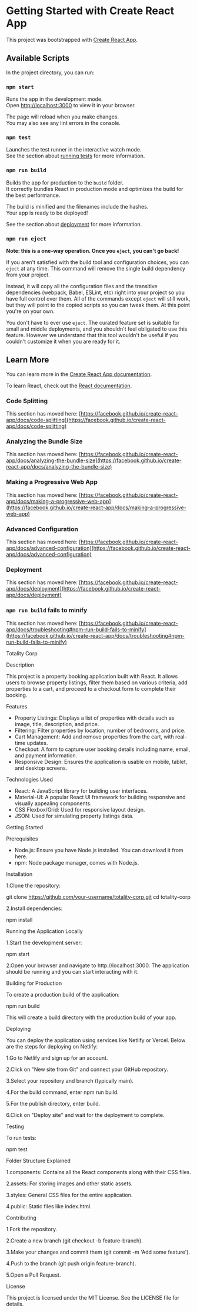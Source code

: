 # Getting Started with Create React App

This project was bootstrapped with [Create React App](https://github.com/facebook/create-react-app).

## Available Scripts

In the project directory, you can run:

### `npm start`

Runs the app in the development mode.\
Open [http://localhost:3000](http://localhost:3000) to view it in your browser.

The page will reload when you make changes.\
You may also see any lint errors in the console.

### `npm test`

Launches the test runner in the interactive watch mode.\
See the section about [running tests](https://facebook.github.io/create-react-app/docs/running-tests) for more information.

### `npm run build`

Builds the app for production to the `build` folder.\
It correctly bundles React in production mode and optimizes the build for the best performance.

The build is minified and the filenames include the hashes.\
Your app is ready to be deployed!

See the section about [deployment](https://facebook.github.io/create-react-app/docs/deployment) for more information.

### `npm run eject`

**Note: this is a one-way operation. Once you `eject`, you can't go back!**

If you aren't satisfied with the build tool and configuration choices, you can `eject` at any time. This command will remove the single build dependency from your project.

Instead, it will copy all the configuration files and the transitive dependencies (webpack, Babel, ESLint, etc) right into your project so you have full control over them. All of the commands except `eject` will still work, but they will point to the copied scripts so you can tweak them. At this point you're on your own.

You don't have to ever use `eject`. The curated feature set is suitable for small and middle deployments, and you shouldn't feel obligated to use this feature. However we understand that this tool wouldn't be useful if you couldn't customize it when you are ready for it.

## Learn More

You can learn more in the [Create React App documentation](https://facebook.github.io/create-react-app/docs/getting-started).

To learn React, check out the [React documentation](https://reactjs.org/).

### Code Splitting

This section has moved here: [https://facebook.github.io/create-react-app/docs/code-splitting](https://facebook.github.io/create-react-app/docs/code-splitting)

### Analyzing the Bundle Size

This section has moved here: [https://facebook.github.io/create-react-app/docs/analyzing-the-bundle-size](https://facebook.github.io/create-react-app/docs/analyzing-the-bundle-size)

### Making a Progressive Web App

This section has moved here: [https://facebook.github.io/create-react-app/docs/making-a-progressive-web-app](https://facebook.github.io/create-react-app/docs/making-a-progressive-web-app)

### Advanced Configuration

This section has moved here: [https://facebook.github.io/create-react-app/docs/advanced-configuration](https://facebook.github.io/create-react-app/docs/advanced-configuration)

### Deployment

This section has moved here: [https://facebook.github.io/create-react-app/docs/deployment](https://facebook.github.io/create-react-app/docs/deployment)

### `npm run build` fails to minify

This section has moved here: [https://facebook.github.io/create-react-app/docs/troubleshooting#npm-run-build-fails-to-minify](https://facebook.github.io/create-react-app/docs/troubleshooting#npm-run-build-fails-to-minify)

Totality Corp

Description

This project is a property booking application built with React. It allows users to browse property listings, filter them based on various criteria, add properties to a cart, and proceed to a checkout form to complete their booking.

Features

- Property Listings: Displays a list of properties with details such as image, title, description, and price.
- Filtering: Filter properties by location, number of bedrooms, and price.
- Cart Management: Add and remove properties from the cart, with real-time updates.
- Checkout: A form to capture user booking details including name, email, and payment information.
- Responsive Design: Ensures the application is usable on mobile, tablet, and desktop screens.

Technologies Used

- React: A JavaScript library for building user interfaces.
- Material-UI: A popular React UI framework for building responsive and visually appealing components.
- CSS Flexbox/Grid: Used for responsive layout design.
- JSON: Used for simulating property listings data.

Getting Started

Prerequisites

- Node.js: Ensure you have Node.js installed. You can download it from here.
- npm: Node package manager, comes with Node.js.

Installation

1.Clone the repository:

git clone https://github.com/your-username/totality-corp.git
cd totality-corp

2.Install dependencies:

npm install

Running the Application Locally

1.Start the development server:

npm start

2.Open your browser and navigate to http://localhost:3000. The application should be running and you can start interacting with it.

Building for Production

To create a production build of the application:

npm run build

This will create a build directory with the production build of your app.

Deploying

You can deploy the application using services like Netlify or Vercel. Below are the steps for deploying on Netlify:

1.Go to Netlify and sign up for an account.

2.Click on "New site from Git" and connect your GitHub repository.

3.Select your repository and branch (typically main).

4.For the build command, enter npm run build.

5.For the publish directory, enter build.

6.Click on "Deploy site" and wait for the deployment to complete.

Testing

To run tests:

npm test

Folder Structure Explained

1.components: Contains all the React components along with their CSS files.

2.assets: For storing images and other static assets.

3.styles: General CSS files for the entire application.

4.public: Static files like index.html.

Contributing

1.Fork the repository.

2.Create a new branch (git checkout -b feature-branch).

3.Make your changes and commit them (git commit -m 'Add some feature').

4.Push to the branch (git push origin feature-branch).

5.Open a Pull Request.

License

This project is licensed under the MIT License. See the LICENSE file for details.
